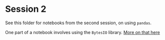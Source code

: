 # Session 2

See this folder for notebooks from the second session, on using `pandas`.

One part of a notebook involves using the `BytesIO` library. [More on that here](https://medium.com/swlh/python-stringio-and-bytesio-compared-with-open-c0e99b9def31)
